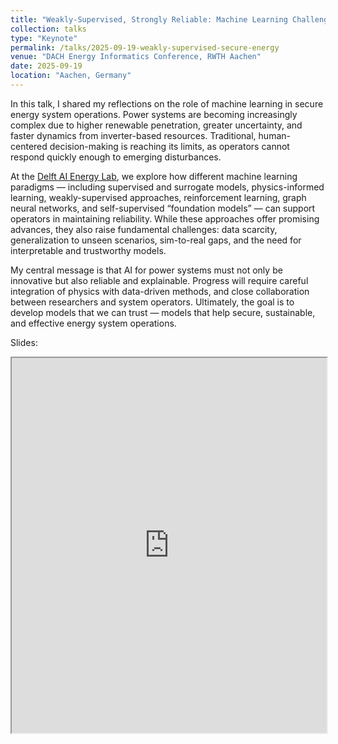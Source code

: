 ```yaml
---
title: "Weakly-Supervised, Strongly Reliable: Machine Learning Challenges for Secure Energy Operations"
collection: talks
type: "Keynote"
permalink: /talks/2025-09-19-weakly-supervised-secure-energy
venue: "DACH Energy Informatics Conference, RWTH Aachen"
date: 2025-09-19
location: "Aachen, Germany"
---
```


In this talk, I shared my reflections on the role of machine learning in secure energy system operations. Power systems are becoming increasingly complex due to higher renewable penetration, greater uncertainty, and faster dynamics from inverter-based resources. Traditional, human-centered decision-making is reaching its limits, as operators cannot respond quickly enough to emerging disturbances.

At the [Delft AI Energy Lab](https://www.tudelft.nl/ai/delft-ai-energy-lab), we explore how different machine learning paradigms — including supervised and surrogate models, physics-informed learning, weakly-supervised approaches, reinforcement learning, graph neural networks, and self-supervised “foundation models” — can support operators in maintaining reliability. While these approaches offer promising advances, they also raise fundamental challenges: data scarcity, generalization to unseen scenarios, sim-to-real gaps, and the need for interpretable and trustworthy models.

My central message is that AI for power systems must not only be innovative but also reliable and explainable. Progress will require careful integration of physics with data-driven methods, and close collaboration between researchers and system operators. Ultimately, the goal is to develop models that we can trust — models that help secure, sustainable, and effective energy system operations.

Slides: 
<iframe src="https://github.com/JochenC/JochenC.github.io/blob/master/files/Jochen%2019-09-2025%20Weakly-Supervised%2C%20Strongly%20Reliable.pdf" width="100%" height="600px">
    This browser does not support PDFs. Please download the PDF to view it: 
    <a href="https://github.com/JochenC/JochenC.github.io/blob/master/files/Jochen%2019-09-2025%20Weakly-Supervised%2C%20Strongly%20Reliable.pdf">Download PDF</a>.
</iframe>


